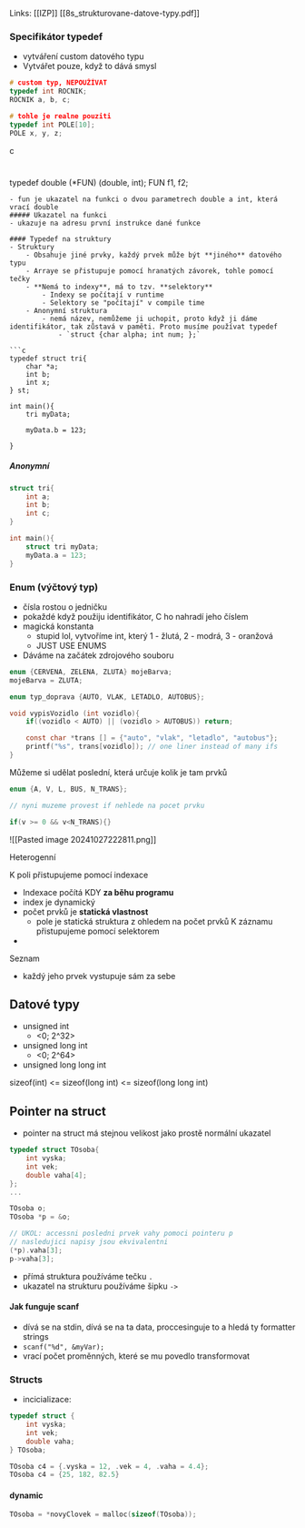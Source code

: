 Links: [[IZP]]
[[8s_strukturovane-datove-typy.pdf]]

### Specifikátor typedef
- vytváření custom datového typu
- Vytvářet pouze, když to dává smysl
```c
# custom typ, NEPOUŽÍVAT
typedef int ROCNIK;
ROCNIK a, b, c;

# tohle je realne pouziti
typedef int POLE[10];
POLE x, y, z;

```


c
# 
typedef double (*FUN) (double, int);
FUN f1, f2;
```
- fun je ukazatel na funkci o dvou parametrech double a int, která vrací double
##### Ukazatel na funkci
- ukazuje na adresu první instrukce dané funkce

#### Typedef na struktury
- Struktury
	- Obsahuje jiné prvky, každý prvek může být **jiného** datového typu
	- Arraye se přistupuje pomocí hranatých závorek, tohle pomocí tečky
	- **Nemá to indexy**, má to tzv. **selektory**
		- Indexy se počítají v runtime
		- Selektory se "počítají" v compile time
	- Anonymní struktura
		- nemá název, nemůžeme ji uchopit, proto když ji dáme identifikátor, tak zůstavá v paměti. Proto musíme používat typedef
			- `struct {char alpha; int num; };`

```c
typedef struct tri{
	char *a;
	int b;
	int x;
} st;

int main(){
	tri myData;

	myData.b = 123;
		
}
```

##### Anonymní
```c
struct tri{
	int a;
	int b;
	int c;
}

int main(){
	struct tri myData;
	myData.a = 123;
}
```

### Enum (výčtový typ)
- čísla rostou o jedničku
- pokaždé když použiju identifikátor, C ho nahradí jeho číslem
- magická konstanta
	- stupid lol, vytvoříme int, který 1 - žlutá, 2 - modrá, 3 - oranžová
	- JUST USE ENUMS
- Dáváme na začátek zdrojového souboru
	
```c
enum {CERVENA, ZELENA, ZLUTA} mojeBarva;
mojeBarva = ZLUTA;
```

```c
enum typ_doprava {AUTO, VLAK, LETADLO, AUTOBUS};

void vypisVozidlo (int vozidlo){
	if((vozidlo < AUTO) || (vozidlo > AUTOBUS)) return;

	const char *trans [] = {"auto", "vlak", "letadlo", "autobus"};
	printf("%s", trans[vozidlo]); // one liner instead of many ifs
}
```

Můžeme si udělat poslední, která určuje kolik je tam prvků
```c
enum {A, V, L, BUS, N_TRANS};

// nyni muzeme provest if nehlede na pocet prvku

if(v >= 0 && v<N_TRANS){}
```

![[Pasted image 20241027222811.png]]

Heterogenní

K poli přistupujeme pomocí indexace
- Indexace počítá KDY **za běhu programu**
- index je dynamický
- počet prvků je **statická vlastnost**
	- pole je statická struktura z ohledem na počet prvků
K záznamu přistupujeme pomocí selektorem
- 

Seznam
- každý jeho prvek vystupuje sám za sebe

## Datové typy
- unsigned int
	- <0; 2^32>
- unsigned long int
	- <0; 2^64>
- unsigned long long int

sizeof(int) <= sizeof(long int) <= sizeof(long long int)

## Pointer na struct
- pointer na struct má stejnou velikost jako prostě normální ukazatel
```c
typedef struct TOsoba{
	int vyska;
	int vek;
	double vaha[4];
};
...

TOsoba o;
TOsoba *p = &o;

// UKOL: accessni posledni prvek vahy pomoci pointeru p
// nasledujici napisy jsou ekvivalentni
(*p).vaha[3];
p->vaha[3];
```
- přímá struktura používáme tečku `.`
- ukazatel na strukturu používáme šipku `->`

#### Jak funguje scanf
- dívá se na stdin, dívá se na ta data, proccesinguje to a hledá ty formatter strings
- `scanf("%d", &myVar);`
- vrací počet proměnných, které se mu povedlo transformovat

### Structs
- incicializace:
```c
typedef struct {
	int vyska;
	int vek;
	double vaha;
} TOsoba;

TOsoba c4 = {.vyska = 12, .vek = 4, .vaha = 4.4};
TOsoba c4 = {25, 182, 82.5}

```
#### dynamic
```c
TOsoba = *novyClovek = malloc(sizeof(TOsoba));
```

